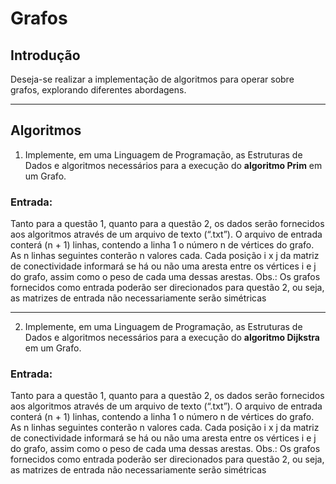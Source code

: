 # Grafos

## Introdução
Deseja-se realizar a implementação de algoritmos para operar sobre grafos, explorando diferentes abordagens.

----

## Algoritmos

1. Implemente, em uma Linguagem de Programação, as Estruturas de Dados e algoritmos necessários para a execução do **algoritmo Prim** em um Grafo.

### Entrada:
Tanto para a questão 1, quanto para a questão 2, os dados serão fornecidos aos algoritmos através de um arquivo de texto (“.txt”). O arquivo de entrada conterá (n + 1) linhas, contendo a linha 1 o número n de vértices do grafo. As n linhas seguintes conterão n valores cada. Cada posição i x j da matriz de conectividade informará se há ou não uma aresta entre os vértices i e j do grafo, assim como o peso de cada uma dessas arestas. Obs.: Os grafos fornecidos como entrada poderão ser direcionados para questão 2, ou seja, as matrizes de entrada não necessariamente serão simétricas

---

2. Implemente, em uma Linguagem de Programação, as Estruturas de Dados e algoritmos necessários para a execução do **algoritmo Dijkstra** em um Grafo.

### Entrada:
Tanto para a questão 1, quanto para a questão 2, os dados serão fornecidos aos algoritmos através de um arquivo de texto (“.txt”). O arquivo de entrada conterá (n + 1) linhas, contendo a linha 1 o número n de vértices do grafo. As n linhas seguintes conterão n valores cada. Cada posição i x j da matriz de conectividade informará se há ou não uma aresta entre os vértices i e j do grafo, assim como o peso de cada uma dessas arestas. Obs.: Os grafos fornecidos como entrada poderão ser direcionados para questão 2, ou seja, as matrizes de entrada não necessariamente serão simétricas


